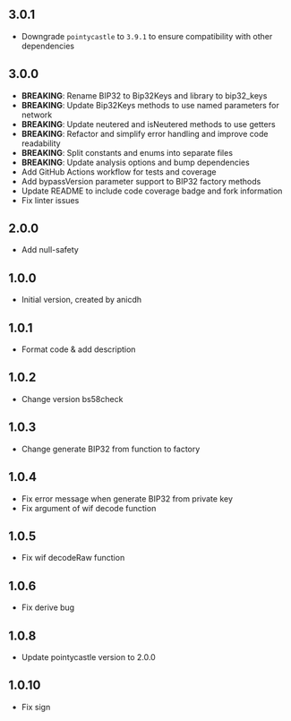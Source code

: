 ## 3.0.1
- Downgrade `pointycastle` to `3.9.1` to ensure compatibility with other dependencies

## 3.0.0

- **BREAKING**: Rename BIP32 to Bip32Keys and library to bip32_keys
- **BREAKING**: Update Bip32Keys methods to use named parameters for network
- **BREAKING**: Update neutered and isNeutered methods to use getters
- **BREAKING**: Refactor and simplify error handling and improve code readability
- **BREAKING**: Split constants and enums into separate files
- **BREAKING**: Update analysis options and bump dependencies
- Add GitHub Actions workflow for tests and coverage
- Add bypassVersion parameter support to BIP32 factory methods
- Update README to include code coverage badge and fork information
- Fix linter issues

## 2.0.0
- Add null-safety

## 1.0.0

- Initial version, created by anicdh

## 1.0.1

- Format code & add description

## 1.0.2

- Change version bs58check

## 1.0.3

- Change generate BIP32 from function to factory

## 1.0.4

- Fix error message when generate BIP32 from private key
- Fix argument of wif decode function

## 1.0.5

- Fix wif decodeRaw function

## 1.0.6

- Fix derive bug

## 1.0.8

- Update pointycastle version to 2.0.0

## 1.0.10

- Fix sign